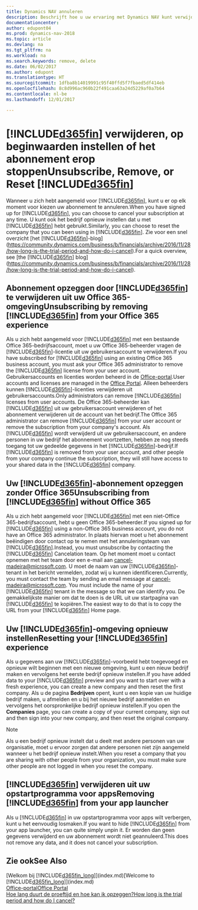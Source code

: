 ```yaml
---
title: Dynamics NAV annuleren
description: Beschrijft hoe u uw ervaring met Dynamics NAV kunt verwijderen.
documentationcenter: 
author: edupont04
ms.prod: dynamics-nav-2018
ms.topic: article
ms.devlang: na
ms.tgt_pltfrm: na
ms.workload: na
ms.search.keywords: remove, delete
ms.date: 06/02/2017
ms.author: edupont
ms.translationtype: HT
ms.sourcegitcommit: 1dfba8b14019991c95f40ffd5f7fbaed5df414eb
ms.openlocfilehash: 8c8d996ac960b22f491caa63a24d5229af0a7b64
ms.contentlocale: nl-be
ms.lasthandoff: 12/01/2017

---
```

# <a name="unsubscribe-remove-or-reset-included365finincludesd365finmdmd"></a><span data-ttu-id="7fa1a-103">[!INCLUDE[d365fin](includes/d365fin_md.md)] verwijderen, op beginwaarden instellen of het abonnement erop stoppen</span><span class="sxs-lookup"><span data-stu-id="7fa1a-103">Unsubscribe, Remove, or Reset [!INCLUDE[d365fin](includes/d365fin_md.md)]</span></span>
<span data-ttu-id="7fa1a-104">Wanneer u zich hebt aangemeld voor [!INCLUDE[d365fin](includes/d365fin_md.md)], kunt u er op elk moment voor kiezen uw abonnement te annuleren.</span><span class="sxs-lookup"><span data-stu-id="7fa1a-104">When you have signed up for [!INCLUDE[d365fin](includes/d365fin_md.md)], you can choose to cancel your subscription at any time.</span></span> <span data-ttu-id="7fa1a-105">U kunt ook het bedrijf opnieuw instellen dat u met [!INCLUDE[d365fin](includes/d365fin_md.md)] hebt gebruikt.</span><span class="sxs-lookup"><span data-stu-id="7fa1a-105">Similarly, you can choose to reset the company that you can been using in [!INCLUDE[d365fin](includes/d365fin_md.md)].</span></span> <span data-ttu-id="7fa1a-106">Zie voor een snel overzicht [het [!INCLUDE[d365fin](includes/d365fin_md.md)]-blog](https://community.dynamics.com/business/b/financials/archive/2016/11/28/how-long-is-the-trial-period-and-how-do-i-cancel).</span><span class="sxs-lookup"><span data-stu-id="7fa1a-106">For a quick overview, see [the [!INCLUDE[d365fin](includes/d365fin_md.md)] blog](https://community.dynamics.com/business/b/financials/archive/2016/11/28/how-long-is-the-trial-period-and-how-do-i-cancel).</span></span>  

## <a name="unsubscribing-by-removing-included365finincludesd365finmdmd-from-your-office-365-experience"></a><span data-ttu-id="7fa1a-107">Abonnement opzeggen door [!INCLUDE[d365fin](includes/d365fin_md.md)] te verwijderen uit uw Office 365-omgeving</span><span class="sxs-lookup"><span data-stu-id="7fa1a-107">Unsubscribing by removing [!INCLUDE[d365fin](includes/d365fin_md.md)] from your Office 365 experience</span></span>
<span data-ttu-id="7fa1a-108">Als u zich hebt aangemeld voor [!INCLUDE[d365fin](includes/d365fin_md.md)] met een bestaande Office 365-bedrijfsaccount, moet u uw Office 365-beheerder vragen de [!INCLUDE[d365fin](includes/d365fin_md.md)]-licentie uit uw gebruikersaccount te verwijderen.</span><span class="sxs-lookup"><span data-stu-id="7fa1a-108">If you have subscribed for [!INCLUDE[d365fin](includes/d365fin_md.md)] using an existing Office 365 business account, you must ask your Office 365 administrator to remove the [!INCLUDE[d365fin](includes/d365fin_md.md)] license from your user account.</span></span>  
<span data-ttu-id="7fa1a-109">Gebruikersaccounts en licenties worden beheerd in de [Office-portal](https://portal.office.com).</span><span class="sxs-lookup"><span data-stu-id="7fa1a-109">User accounts and licenses are managed in the [Office Portal](https://portal.office.com).</span></span> <span data-ttu-id="7fa1a-110">Alleen beheerders kunnen [!INCLUDE[d365fin](includes/d365fin_md.md)]-licenties verwijderen uit gebruikersaccounts.</span><span class="sxs-lookup"><span data-stu-id="7fa1a-110">Only administrators can remove [!INCLUDE[d365fin](includes/d365fin_md.md)] licenses from user accounts.</span></span> <span data-ttu-id="7fa1a-111">De Office 365-beheerder kan [!INCLUDE[d365fin](includes/d365fin_md.md)] uit uw gebruikersaccount verwijderen of het abonnement verwijderen uit de account van het bedrijf.</span><span class="sxs-lookup"><span data-stu-id="7fa1a-111">The Office 365 administrator can remove [!INCLUDE[d365fin](includes/d365fin_md.md)] from your user account or remove the subscription from your company's account.</span></span> <span data-ttu-id="7fa1a-112">Als [!INCLUDE[d365fin](includes/d365fin_md.md)] wordt verwijderd uit uw gebruikersaccount, en andere personen in uw bedrijf het abonnement voortzetten, hebben ze nog steeds toegang tot uw gedeelde gegevens in het [!INCLUDE[d365fin](includes/d365fin_md.md)]-bedrijf.</span><span class="sxs-lookup"><span data-stu-id="7fa1a-112">If [!INCLUDE[d365fin](includes/d365fin_md.md)] is removed from your user account, and other people from your company continue the subscription, they will still have access to your shared data in the [!INCLUDE[d365fin](includes/d365fin_md.md)] company.</span></span>  

## <a name="unsubscribing-from-included365finincludesd365finmdmd-without-office-365"></a><span data-ttu-id="7fa1a-113">Uw [!INCLUDE[d365fin](includes/d365fin_md.md)]-abonnement opzeggen zonder Office 365</span><span class="sxs-lookup"><span data-stu-id="7fa1a-113">Unsubscribing from [!INCLUDE[d365fin](includes/d365fin_md.md)] without Office 365</span></span>
<span data-ttu-id="7fa1a-114">Als u zich hebt aangemeld voor [!INCLUDE[d365fin](includes/d365fin_md.md)] met een niet-Office 365-bedrijfsaccount, hebt u geen Office 365-beheerder.</span><span class="sxs-lookup"><span data-stu-id="7fa1a-114">If you signed up for [!INCLUDE[d365fin](includes/d365fin_md.md)] using a non-Office 365 business account, you do not have an Office 365 administrator.</span></span> <span data-ttu-id="7fa1a-115">In plaats hiervan moet u het abonnement beëindigen door contact op te nemen met het annuleringsteam van [!INCLUDE[d365fin](includes/d365fin_md.md)].</span><span class="sxs-lookup"><span data-stu-id="7fa1a-115">Instead, you must unsubscribe by contacting the [!INCLUDE[d365fin](includes/d365fin_md.md)] Cancelation team.</span></span> <span data-ttu-id="7fa1a-116">Op het moment moet u contact opnemen met het team door een e-mail aan cancel-madeira@microsoft.com. U moet de naam van uw [!INCLUDE[d365fin](includes/d365fin_md.md)]-tenant in het bericht vermelden, zodat wij u kunnen identificeren.</span><span class="sxs-lookup"><span data-stu-id="7fa1a-116">Currently, you must contact the team by sending an email message at cancel-madeira@microsoft.com. You must include the name of your [!INCLUDE[d365fin](includes/d365fin_md.md)] tenant in the message so that we can identify you.</span></span> <span data-ttu-id="7fa1a-117">De gemakkelijkste manier om dat te doen is de URL uit uw startpagina van [!INCLUDE[d365fin](includes/d365fin_md.md)] te kopiëren.</span><span class="sxs-lookup"><span data-stu-id="7fa1a-117">The easiest way to do that is to copy the URL from your [!INCLUDE[d365fin](includes/d365fin_md.md)] Home page.</span></span>  

## <a name="resetting-your-included365finincludesd365finmdmd-experience"></a><span data-ttu-id="7fa1a-118">Uw [!INCLUDE[d365fin](includes/d365fin_md.md)]-omgeving opnieuw instellen</span><span class="sxs-lookup"><span data-stu-id="7fa1a-118">Resetting your [!INCLUDE[d365fin](includes/d365fin_md.md)] experience</span></span>
<span data-ttu-id="7fa1a-119">Als u gegevens aan uw [!INCLUDE[d365fin](includes/d365fin_md.md)]-voorbeeld hebt toegevoegd en opnieuw wilt beginnen met een nieuwe omgeving, kunt u een nieuw bedrijf maken en vervolgens het eerste bedrijf opnieuw instellen.</span><span class="sxs-lookup"><span data-stu-id="7fa1a-119">If you have added data to your [!INCLUDE[d365fin](includes/d365fin_md.md)] preview and you want to start over with a fresh experience, you can create a new company and then reset the first company.</span></span> <span data-ttu-id="7fa1a-120">Als u de pagina **Bedrijven** opent, kunt u een kopie van uw huidige bedrijf maken, u afmelden en u bij het nieuwe bedrijf aanmelden en vervolgens het oorspronkelijke bedrijf opnieuw instellen.</span><span class="sxs-lookup"><span data-stu-id="7fa1a-120">If you open the **Companies** page, you can create a copy of your current company, sign out and then sign into your new company, and then reset the original company.</span></span>  
> [!NOTE]  
>   <span data-ttu-id="7fa1a-121">Als u een bedrijf opnieuw instelt dat u deelt met andere personen van uw organisatie, moet u ervoor zorgen dat andere personen niet zijn aangemeld wanneer u het bedrijf opnieuw instelt.</span><span class="sxs-lookup"><span data-stu-id="7fa1a-121">When you reset a company that you are sharing with other people from your organization, you must make sure other people are not logged in when you reset the company.</span></span>  

## <a name="removing-included365finincludesd365finmdmd-from-your-app-launcher"></a><span data-ttu-id="7fa1a-122">[!INCLUDE[d365fin](includes/d365fin_md.md)] verwijderen uit uw opstartprogramma voor apps</span><span class="sxs-lookup"><span data-stu-id="7fa1a-122">Removing [!INCLUDE[d365fin](includes/d365fin_md.md)] from your app launcher</span></span>
<span data-ttu-id="7fa1a-123">Als u [!INCLUDE[d365fin](includes/d365fin_md.md)] in uw opstartprogramma voor apps wilt verbergen, kunt u het eenvoudig losmaken.</span><span class="sxs-lookup"><span data-stu-id="7fa1a-123">If you want to hide [!INCLUDE[d365fin](includes/d365fin_md.md)] from your app launcher, you can quite simply unpin it.</span></span> <span data-ttu-id="7fa1a-124">Er worden dan geen gegevens verwijderd en uw abonnement wordt niet geannuleerd.</span><span class="sxs-lookup"><span data-stu-id="7fa1a-124">This does not remove any data, and it does not cancel your subscription.</span></span>  

## <a name="see-also"></a><span data-ttu-id="7fa1a-125">Zie ook</span><span class="sxs-lookup"><span data-stu-id="7fa1a-125">See Also</span></span>
<span data-ttu-id="7fa1a-126">[Welkom bij [!INCLUDE[d365fin_long](includes/d365fin_long_md.md)]](index.md)</span><span class="sxs-lookup"><span data-stu-id="7fa1a-126">[Welcome to [!INCLUDE[d365fin_long](includes/d365fin_long_md.md)]](index.md)</span></span>  
[<span data-ttu-id="7fa1a-127">Office-portal</span><span class="sxs-lookup"><span data-stu-id="7fa1a-127">Office Portal</span></span>](https://portal.office.com)  
[<span data-ttu-id="7fa1a-128">Hoe lang duurt de proeftijd en hoe kan ik opzeggen?</span><span class="sxs-lookup"><span data-stu-id="7fa1a-128">How long is the trial period and how do I cancel?</span></span>](https://community.dynamics.com/business/b/financials/archive/2016/11/28/how-long-is-the-trial-period-and-how-do-i-cancel)  


